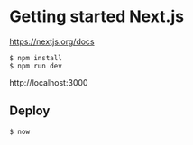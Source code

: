 # Getting started Next.js
https://nextjs.org/docs

```
$ npm install
$ npm run dev
```

http://localhost:3000

## Deploy

```
$ now
```

